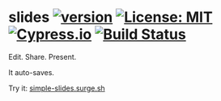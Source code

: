 # slides [![version](https://img.shields.io/github/release/hchiam/slides)](https://github.com/hchiam/slides/releases) [![License: MIT](https://img.shields.io/badge/License-MIT-yellow.svg)](https://github.com/hchiam/slides/blob/main/LICENSE) [![Cypress.io](https://img.shields.io/badge/tested%20with-Cypress-04C38E.svg)](https://www.cypress.io) [![Build Status](https://travis-ci.com/hchiam/slides.svg?branch=main)](https://travis-ci.com/hchiam/slides)

Edit. Share. Present.

It auto-saves.

Try it: [simple-slides.surge.sh](https://simple-slides.surge.sh)
